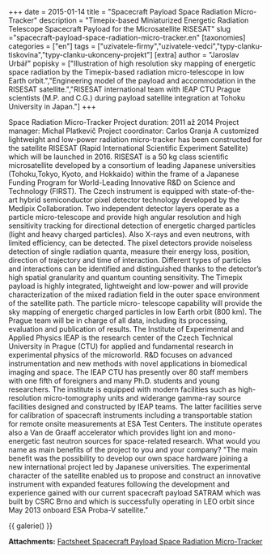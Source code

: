 +++
date = 2015-01-14
title = "Spacecraft Payload Space Radiation Micro-Tracker"
description = "Timepix-based Miniaturized Energetic Radiation Telescope Spacecraft Payload for the Microsatellite RISESAT"
slug ="spacecraft-payload-space-radiation-micro-tracker.en"
[taxonomies]
categories = ["en"]
tags = ["uzivatele-firmy","uzivatele-vedci","typy-clanku-tiskovina","typy-clanku-ukonceny-projekt"]
[extra]
author = "Jaroslav Urbář"
popisky = ["Illustration of high resolution sky mapping of energetic space radiation by the Timepix-based radiation micro-telescope in low Earth orbit.","Engineering model of the payload and accommodation in the RISESAT satellite.","RISESAT international team with IEAP CTU Prague scientists (M.P. and C.G.) during payload satellite integration at Tohoku University in Japan."]
+++

Space Radiation Micro-Tracker Project duration: 2011 až 2014 Project manager: Michal Platkevič Project coordinator: Carlos Granja A customized lightweight and low-power radiation micro-tracker has been constructed for the satellite RISESAT (Rapid International Scientific Experiment Satellite) which will be launched in 2016. RISESAT is a 50 kg class scientific microsatellite developed by a consortium of leading Japanese universities (Tohoku,Tokyo, Kyoto, and Hokkaido) within the frame of a Japanese Funding Program for World-Leading Innovative R&D on Science and Technology (FIRST). The Czech instrument is equipped with state-of-the-art hybrid semiconductor pixel detector technology developed by the Medipix Collaboration. Two independent detector layers operate as a particle micro-telescope and provide high angular resolution and high sensitivity tracking for directional detection of energetic charged particles (light and heavy charged particles). Also X-rays and even neutrons, with limited efficiency, can be detected. The pixel detectors provide noiseless detection of single radiation quanta, measure their energy loss, position, direction of trajectory and time of interaction. Different types of particles and interactions can be identified and distinguished thanks to the detector’s high spatial granularity and quantum counting sensitivity. The Timepix payload is highly integrated, lightweight and low-power and will provide characterization of the mixed radiation field in the outer space environment of the satellite path. The particle micro- telescope capability will provide the sky mapping of energetic charged particles in low Earth orbit (800 km). The Prague team will be in charge of all data, including its processing, evaluation and publication of results. The Institute of Experimental and Applied Physics IEAP is the research center of the Czech Technical University in Prague (CTU) for applied and fundamental research in experimental physics of the microworld. R&D focuses on advanced instrumentation and new methods with novel applications in biomedical imaging and space. The IEAP CTU has presently over 80 staff members with one fifth of foreigners and many Ph.D. students and young researchers. The institute is equipped with modern facilities such as high-resolution micro-tomography units and widerange gamma-ray source facilities designed and constructed by IEAP teams. The latter facilities serve for calibration of spacecraft instruments including a transportable station for remote onsite measurements at ESA Test Centers. The institute operates also a Van de Graaff accelerator which provides light ion and mono-energetic fast neutron sources for space-related research. What would you name as main benefits of the project to you and your company? "The main benefit was the possibility to develop our own space hardware joining a new international project led by Japanese universities. The experimental character of the satellite enabled us to propose and construct an innovative instrument with expanded features following the development and experience gained with our current spacecraft payload SATRAM which was built by CSRC Brno and which is successfully operating in LEO orbit since May 2013 onboard ESA Proba-V satellite."

{{ galerie() }}

**Attachments:**
[Factsheet Spacecraft Payload Space Radiation Micro-Tracker]

[Factsheet Spacecraft Payload Space Radiation Micro-Tracker]: cso_factsheet-micro-tracker-web_0.pdf
